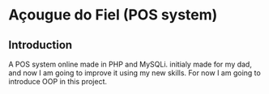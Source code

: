 # Açougue do Fiel (POS system)

## Introduction
  A POS system online made in PHP and MySQLi. initialy made for my dad, and now I am going to improve it using my new skills. For now I am going to introduce OOP in this project.
